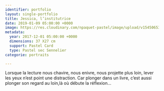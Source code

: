 ```yaml
---
identifier: portfolio
layout: single-portfolio
title: Jessica, l’institutrice
date: 2019-01-09 05:00:00 +0000
image: https://res.cloudinary.com/npaquet-pastel/image/upload/v1545065359/Version-2-2.jpg
metadata:
  year: 2017-12-01 05:00:00 +0000
  dimensions: 37 X27 cm
  support: Pastel Card
  type: Pastel sec Sennelier
categorie: portraits

---
```

Lorsque la lecture nous chavire, nous enivre, nous projette plus loin, lever les yeux n’est point une distraction. Car plonger dans un livre, c’est aussi plonger son regard au loin,là où débute la réflexion…